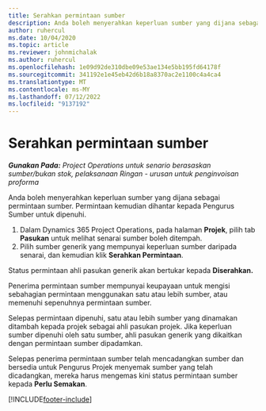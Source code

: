 ```yaml
---
title: Serahkan permintaan sumber
description: Anda boleh menyerahkan keperluan sumber yang dijana sebagai permintaan sumber. Permintaan kemudian dihantar kepada Pengurus Sumber untuk dipenuhi.
author: ruhercul
ms.date: 10/04/2020
ms.topic: article
ms.reviewer: johnmichalak
ms.author: ruhercul
ms.openlocfilehash: 1e09d92de310dbe09e53ae134e5bb195fd64178f
ms.sourcegitcommit: 341192e1e45eb42d6b18a8370ac2e1100c4a4ca4
ms.translationtype: MT
ms.contentlocale: ms-MY
ms.lasthandoff: 07/12/2022
ms.locfileid: "9137192"
---
```

# <a name="submit-a-resource-request"></a>Serahkan permintaan sumber

_**Gunakan Pada:** Project Operations untuk senario berasaskan sumber/bukan stok, pelaksanaan Ringan - urusan untuk penginvoisan proforma_

Anda boleh menyerahkan keperluan sumber yang dijana sebagai permintaan sumber. Permintaan kemudian dihantar kepada Pengurus Sumber untuk dipenuhi.

1. Dalam Dynamics 365 Project Operations, pada halaman **Projek**, pilih tab **Pasukan** untuk melihat senarai sumber boleh ditempah. 
2. Pilih sumber generik yang mempunyai keperluan sumber daripada senarai, dan kemudian klik **Serahkan Permintaan**.

Status permintaan ahli pasukan generik akan bertukar kepada **Diserahkan.**

Penerima permintaan sumber mempunyai keupayaan untuk mengisi sebahagian permintaan menggunakan satu atau lebih sumber, atau memenuhi sepenuhnya permintaan sumber.

Selepas permintaan dipenuhi, satu atau lebih sumber yang dinamakan ditambah kepada projek sebagai ahli pasukan projek. Jika keperluan sumber dipenuhi oleh satu sumber, ahli pasukan generik yang dikaitkan dengan permintaan sumber dipadamkan. 

Selepas penerima permintaan sumber telah mencadangkan sumber dan bersedia untuk Pengurus Projek menyemak sumber yang telah dicadangkan, mereka harus mengemas kini status permintaan sumber kepada **Perlu Semakan**.


[!INCLUDE[footer-include](../includes/footer-banner.md)]
